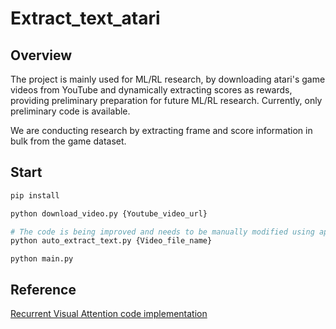 # Extract_text_atari

## Overview

The project is mainly used for ML/RL research, by downloading atari's game videos from YouTube and dynamically extracting scores as rewards, providing preliminary preparation for future ML/RL research. Currently, only preliminary code is available.

We are conducting research by extracting frame and score information in bulk from the game dataset.

## Start
```bash
pip install

python download_video.py {Youtube_video_url}

# The code is being improved and needs to be manually modified using appropriate detection methods
python auto_extract_text.py {Video_file_name}
```

```base
python main.py
```

## Reference
[Recurrent Visual Attention code implementation](https://github.com/kevinzakka/recurrent-visual-attention)